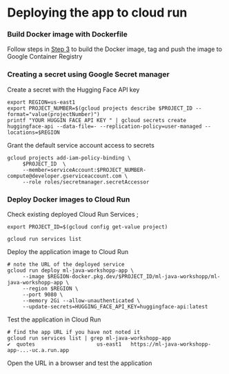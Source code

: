 # Deploying the app to cloud run

### Build Docker image with Dockerfile
Follow steps in [Step 3](Step3.md) to build the Docker image, tag and push the image to Google Container Registry

### Creating a secret using Google Secret manager

Create a secret with the Hugging Face API key
```shell
export REGION=us-east1
export PROJECT_NUMBER=$(gcloud projects describe $PROJECT_ID --format="value(projectNumber)")
printf "YOUR HUGGIN FACE API KEY " | gcloud secrets create huggingface-api --data-file=- --replication-policy=user-managed --locations=$REGION
```

Grant the default service account access to secrets
```
gcloud projects add-iam-policy-binding \
     $PROJECT_ID  \
     --member=serviceAccount:$PROJECT_NUMBER-compute@developer.gserviceaccount.com \
     --role roles/secretmanager.secretAccessor
```

### Deploy Docker images to Cloud Run

Check existing deployed Cloud Run Services
;
```shell
export PROJECT_ID=$(gcloud config get-value project)

gcloud run services list
```
Deploy the application image to Cloud Run

```
# note the URL of the deployed service
gcloud run deploy ml-java-workshopp-app \
     --image $REGION-docker.pkg.dev/$PROJECT_ID/ml-java-workshopp/ml-java-workshopp-app \
     --region $REGION \
     --port 9080 \
     --memory 2Gi --allow-unauthenticated \
     --update-secrets=HUGGING_FACE_API_KEY=huggingface-api:latest
```
Test the application in Cloud Run

```
# find the app URL if you have not noted it
gcloud run services list | grep ml-java-workshopp-app
✔  quotes                    us-east1   https://ml-java-workshopp-app-...-uc.a.run.app       
```
Open the URL in a browser and test the application
